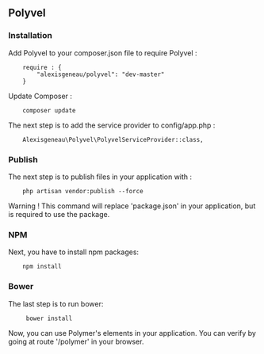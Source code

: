 ## Polyvel ##

### Installation ###
 
Add Polyvel to your composer.json file to require Polyvel :
```
    require : {
        "alexisgeneau/polyvel": "dev-master"
    }
```
 
Update Composer :
```
    composer update
```
 
The next step is to add the service provider to config/app.php :
```
    Alexisgeneau\Polyvel\PolyvelServiceProvider::class,
```
 
### Publish ###
 
The next step is to publish files in your application with :
```
    php artisan vendor:publish --force
```

Warning ! This command will replace 'package.json' in your application, but is required to use the package.

### NPM ###

Next, you have to install npm packages:
```
    npm install
```

### Bower ###

The last step is to run bower:

```
     bower install
```

Now, you can use Polymer's elements in your application. You can verify by going at route '/polymer' in your browser.
